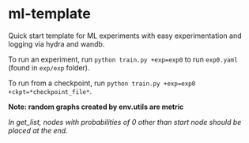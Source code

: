 # ml-template

Quick start template for ML experiments with easy experimentation and logging via hydra and wandb.

To run an experiment, run `python train.py +exp=exp0` to run `exp0.yaml` (found in `exp/exp` folder).

To run from a checkpoint, run `python train.py +exp=exp0 +ckpt=*checkpoint_file*`.

**Note: random graphs created by env.utils are metric**

_In get_list, nodes with probabilities of 0 other than start node should be placed at the end._
